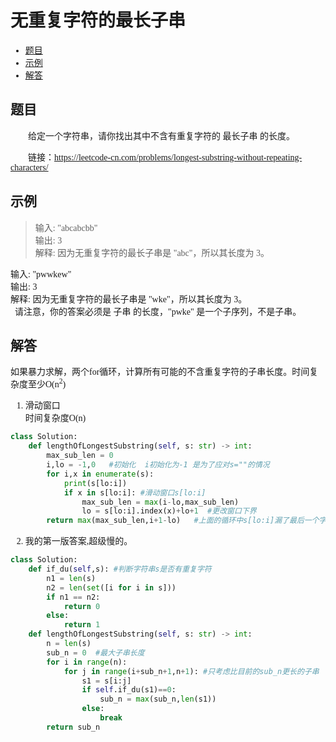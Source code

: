 <font face="微软雅黑">

# 无重复字符的最长子串

- [题目](#题目)
- [示例](#示例)
- [解答](#解答)

## 题目
&emsp;&emsp;给定一个字符串，请你找出其中不含有重复字符的 最长子串 的长度。<br/>

&emsp;&emsp;链接：https://leetcode-cn.com/problems/longest-substring-without-repeating-characters/

## 示例
> 输入: "abcabcbb"<br/>
输出: 3 <br/>
解释: 因为无重复字符的最长子串是 "abc"，所以其长度为 3。<br/>

输入: "pwwkew"<br/>
输出: 3<br/>
解释: 因为无重复字符的最长子串是 "wke"，所以其长度为 3。<br/>
     请注意，你的答案必须是 子串 的长度，"pwke" 是一个子序列，不是子串。<br/>




## 解答
如果暴力求解，两个for循环，计算所有可能的不含重复字符的子串长度。时间复杂度至少O(n<sup>2</sup>)

1. 滑动窗口
<br/>时间复杂度O(n)
```python
class Solution:
    def lengthOfLongestSubstring(self, s: str) -> int:
        max_sub_len = 0
        i,lo = -1,0   #初始化  i初始化为-1 是为了应对s=""的情况
        for i,x in enumerate(s):
            print(s[lo:i])
            if x in s[lo:i]: #滑动窗口s[lo:i]
                max_sub_len = max(i-lo,max_sub_len)
                lo = s[lo:i].index(x)+lo+1  #更改窗口下界
        return max(max_sub_len,i+1-lo)   #上面的循环中s[lo:i]漏了最后一个字符
```

2. 我的第一版答案,超级慢的。
```python
class Solution:
    def if_du(self,s): #判断字符串s是否有重复字符
        n1 = len(s)
        n2 = len(set([i for i in s]))
        if n1 == n2:
            return 0
        else:
            return 1
    def lengthOfLongestSubstring(self, s: str) -> int:
        n = len(s)
        sub_n = 0  #最大子串长度
        for i in range(n):
            for j in range(i+sub_n+1,n+1): #只考虑比目前的sub_n更长的子串
                s1 = s[i:j]
                if self.if_du(s1)==0:
                    sub_n = max(sub_n,len(s1))
                else:
                    break
        return sub_n
```


</font>